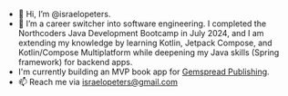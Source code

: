 - 👋 Hi, I’m @israelopeters.
- 🌱 I’m a career switcher into software engineering. I completed the Northcoders Java Development Bootcamp in July 2024, and I am extending my knowledge by learning Kotlin, Jetpack Compose, and Kotlin/Compose Multiplatform while deepening my Java skills (Spring framework) for backend apps.
- I'm currently building an MVP book app for [Gemspread Publishing](publishing.gemspread.com).
- 📫 Reach me via israelopeters@gmail.com

<!---
israelopeters/israelopeters is a ✨ special ✨ repository because its `README.md` (this file) appears on your GitHub profile.
You can click the Preview link to take a look at your changes.
--->
